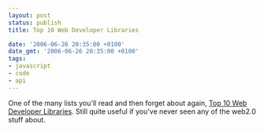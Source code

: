 ```yaml
---
layout: post
status: publish
title: Top 10 Web Developer Libraries

date: '2006-06-26 20:35:00 +0100'
date_gmt: '2006-06-26 20:35:00 +0100'
tags:
- javascript
- code
- api
---
```

One of the many lists you'll read and then forget about again, <a href="http://www.cameronolthuis.com/2006/06/top-10-web-developer-libraries/" target="_blank">Top 10 Web Developer Libraries</a>. Still quite useful if you've never seen any of the web2.0 stuff about.
